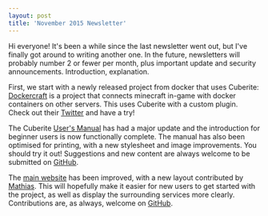 ```yaml
---
layout: post
title: 'November 2015 Newsletter'
---
```

Hi everyone! It's been a while since the last newsletter went out, but I've finally got around to writing another one. In the future, newsletters will probably number 2 or fewer per month, plus important update and security announcements. Introduction, explanation.

First, we start with a newly released project from docker that uses Cuberite: [Dockercraft](https://github.com/docker/dockercraft) is a project that connects minecraft in-game with docker containers on other servers. This uses Cuberite with a custom plugin. Check out their [Twitter](https://twitter.com/dockercraft) and have a try!

The Cuberite [User's Manual](https://github.com/cuberite/users-manual) has had a major update and the introduction for beginner users is now functionally complete. The manual has also been optimised for printing, with a new stylesheet and image improvements. You should try it out! Suggestions and new content are always welcome to be submitted on [GitHub](https://github.com/cuberite/users-manual).

The [main website](http://cuberite.org) has been improved, with a new layout contributed by [Mathias](https://github.com/mathias-github). This will hopefully make it easier for new users to get started with the project, as well as display the surrounding services more clearly. Contributions are, as always, welcome on [GitHub](https://github.com/cuberite/cuberite.github.io).

